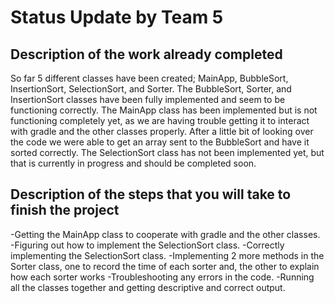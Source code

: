 # Status Update by Team 5

## Description of the work already completed
So far 5 different classes have been created; MainApp, BubbleSort, InsertionSort, SelectionSort, and Sorter. The BubbleSort, Sorter, and InsertionSort classes have been fully implemented and seem to be functioning correctly. The MainApp class has been implemented but is not functioning completely yet, as we are having trouble getting it to interact with gradle and the other classes properly. After a little bit of looking over the code we were able to get an array sent to the BubbleSort and have it sorted correctly. The SelectionSort class has not been implemented yet, but that is currently in progress and should be completed soon.

## Description of the steps that you will take to finish the project
-Getting the MainApp class to cooperate with gradle and the other classes.
-Figuring out how to implement the SelectionSort class.
-Correctly implementing the SelectionSort class.
-Implementing 2 more methods in the Sorter class, one to record the time of each sorter and, the other to explain    how each sorter works
-Troubleshooting any errors in the code.
-Running all the classes together and getting descriptive and correct output.
